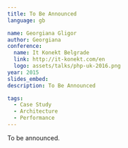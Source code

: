 ```yaml
---
title: To Be Announced
language: gb

name: Georgiana Gligor
author: Georgiana
conference:
  name: It Konekt Belgrade
  link: http://it-konekt.com/en
  logo: assets/talks/php-uk-2016.png
year: 2015
slides_embed: 
description: To Be Announced

tags:
  - Case Study
  - Architecture
  - Performance
---
```


To be announced.
